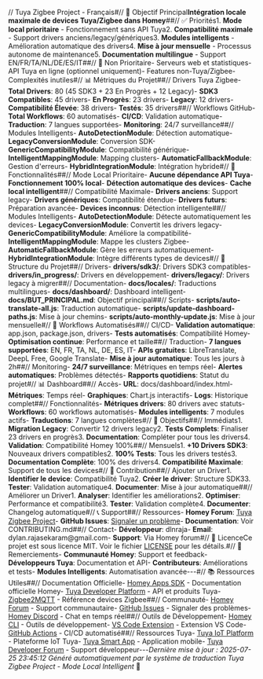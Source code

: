 // Tuya Zigbee Project - Français#// 🎯 Objectif Principal**Intégration locale maximale de devices Tuya/Zigbee dans Homey**##// ✅ Priorités1. **Mode local prioritaire** - Fonctionnement sans API Tuya2. **Compatibilité maximale** - Support drivers anciens/legacy/génériques3. **Modules intelligents** - Amélioration automatique des drivers4. **Mise à jour mensuelle** - Processus autonome de maintenance5. **Documentation multilingue** - Support EN/FR/TA/NL/DE/ES/IT##// 🚫 Non Prioritaire- Serveurs web et statistiques- API Tuya en ligne (optionnel uniquement)- Features non-Tuya/Zigbee- Complexités inutiles#// 📊 Métriques du Projet##// Drivers Tuya Zigbee- **Total Drivers**: 80 (45 SDK3 + 23 En Progrès + 12 Legacy)- **SDK3 Compatibles**: 45 drivers- **En Progrès**: 23 drivers- **Legacy**: 12 drivers- **Compatibilité Élevée**: 38 drivers- **Testés**: 35 drivers##// Workflows GitHub- **Total Workflows**: 60 automatisés- **CI/CD**: Validation automatique- **Traduction**: 7 langues supportées- **Monitoring**: 24/7 surveillance##// Modules Intelligents- **AutoDetectionModule**: Détection automatique- **LegacyConversionModule**: Conversion SDK- **GenericCompatibilityModule**: Compatibilité générique- **IntelligentMappingModule**: Mapping clusters- **AutomaticFallbackModule**: Gestion d'erreurs- **HybridIntegrationModule**: Intégration hybride#// 🚀 Fonctionnalités##// Mode Local Prioritaire- **Aucune dépendance API Tuya**- **Fonctionnement 100% local**- **Détection automatique des devices**- **Cache local intelligent**##// Compatibilité Maximale- **Drivers anciens**: Support legacy- **Drivers génériques**: Compatibilité étendue- **Drivers futurs**: Préparation avancée- **Devices inconnus**: Détection intelligente##// Modules Intelligents- **AutoDetectionModule**: Détecte automatiquement les devices- **LegacyConversionModule**: Convertit les drivers legacy- **GenericCompatibilityModule**: Améliore la compatibilité- **IntelligentMappingModule**: Mappe les clusters Zigbee- **AutomaticFallbackModule**: Gère les erreurs automatiquement- **HybridIntegrationModule**: Intègre différents types de devices#// 📁 Structure du Projet##// Drivers- **drivers/sdk3/**: Drivers SDK3 compatibles- **drivers/in_progress/**: Drivers en développement- **drivers/legacy/**: Drivers legacy à migrer##// Documentation- **docs/locales/**: Traductions multilingues- **docs/dashboard/**: Dashboard intelligent- **docs/BUT_PRINCIPAL.md**: Objectif principal##// Scripts- **scripts/auto-translate-all.js**: Traduction automatique- **scripts/update-dashboard-paths.js**: Mise à jour chemins- **scripts/auto-monthly-update.js**: Mise à jour mensuelle#// 🔄 Workflows Automatisés##// CI/CD- **Validation automatique**: app.json, package.json, drivers- **Tests automatisés**: Compatibilité Homey- **Optimisation continue**: Performance et taille##// Traduction- **7 langues supportées**: EN, FR, TA, NL, DE, ES, IT- **APIs gratuites**: LibreTranslate, DeepL Free, Google Translate- **Mise à jour automatique**: Tous les jours à 2h##// Monitoring- **24/7 surveillance**: Métriques en temps réel- **Alertes automatiques**: Problèmes détectés- **Rapports quotidiens**: Statut du projet#// 📊 Dashboard##// Accès- **URL**: docs/dashboard/index.html- **Métriques**: Temps réel- **Graphiques**: Chart.js interactifs- **Logs**: Historique complet##// Fonctionnalités- **Métriques drivers**: 80 drivers avec statuts- **Workflows**: 60 workflows automatisés- **Modules intelligents**: 7 modules actifs- **Traductions**: 7 langues complètes#// 🎯 Objectifs##// Immédiats1. **Migration Legacy**: Convertir 12 drivers legacy2. **Tests Complets**: Finaliser 23 drivers en progrès3. **Documentation**: Compléter pour tous les drivers4. **Validation**: Compatibilité Homey 100%##// Mensuels1. **+10 Drivers SDK3**: Nouveaux drivers compatibles2. **100% Tests**: Tous les drivers testés3. **Documentation Complète**: 100% des drivers4. **Compatibilité Maximale**: Support de tous les devices#// 🤝 Contribution##// Ajouter un Driver1. **Identifier le device**: Compatibilité Tuya2. **Créer le driver**: Structure SDK33. **Tester**: Validation automatique4. **Documenter**: Mise à jour automatique##// Améliorer un Driver1. **Analyser**: Identifier les améliorations2. **Optimiser**: Performance et compatibilité3. **Tester**: Validation complète4. **Documenter**: Changelog automatique#// 📞 Support##// Ressources- **Homey Forum**: [Tuya Zigbee Project](https://community.homey.app/)- **GitHub Issues**: [Signaler un problème](https://github.com/dlnraja/com.universaltuyazigbee.device/issues)- **Documentation**: Voir CONTRIBUTING.md##// Contact- **Développeur**: dlnraja- **Email**: dylan.rajasekaram@gmail.com- **Support**: Via Homey forum#// 📄 LicenceCe projet est sous licence MIT. Voir le fichier [LICENSE](LICENSE) pour les détails.#// 🙏 Remerciements- **Communauté Homey**: Support et feedback- **Développeurs Tuya**: Documentation et API- **Contributeurs**: Améliorations et tests- **Modules Intelligents**: Automatisation avancée---#// 📚 Ressources Utiles##// Documentation Officielle- [Homey Apps SDK](https://apps.developer.homey.app/) - Documentation officielle Homey- [Tuya Developer Platform](https://developer.tuya.com/) - API et produits Tuya- [Zigbee2MQTT](https://www.zigbee2mqtt.io/) - Référence devices Zigbee##// Communauté- [Homey Forum](https://community.homey.app/) - Support communautaire- [GitHub Issues](https://github.com/dlnraja/com.universaltuyazigbee.device/issues) - Signaler des problèmes- [Homey Discord](https://discord.gg/homey) - Chat en temps réel##// Outils de Développement- [Homey CLI](https://apps.developer.homey.app/tools/cli) - Outils de développement- [VS Code Extension](https://marketplace.visualstudio.com/items?itemName=homey.homey) - Extension VS Code- [GitHub Actions](https://github.com/features/actions) - CI/CD automatisé##// Ressources Tuya- [Tuya IoT Platform](https://iot.tuya.com/) - Plateforme IoT Tuya- [Tuya Smart App](https://www.tuya.com/) - Application mobile- [Tuya Developer Forum](https://developer.tuya.com/forum) - Support développeur---*Dernière mise à jour : 2025-07-25 23:45:12* *Généré automatiquement par le système de traduction* *Tuya Zigbee Project - Mode Local Intelligent* 🚀 